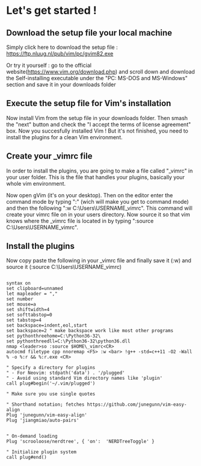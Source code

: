 # Let's get started !

## Download the setup file your local machine 

Simply click here to download the setup file : 
https://ftp.nluug.nl/pub/vim/pc/gvim82.exe

Or try it yourself : go to the official website(https://www.vim.org/download.php) and scroll down and download the Self-installing executable under the "PC: MS-DOS and MS-Windows" section 
and save it in your downloads folder

## Execute the setup file for Vim's installation 

Now install Vim from the setup file in your downloads folder. Then smash the "next" button and check the "I accept the terms of 
license agreement" box. Now you succesfully installed Vim ! But it's not finished, you need to install  the plugins for a clean Vim environment. 

## Create your _vimrc file 

In order to install the plugins, you are going to make a file called "_vimrc" in your user folder. This is the file that handles your plugins, basically your whole vim environment. 

Now open gVim (it's on your desktop). Then on the editor enter the command mode by typing ":" (wich will make you get to command mode) and then the following ":w C:\Users\USERNAME\_vimrc".
This command will create your vimrc file on in your users directory. Now source it so that vim knows where the _vimrc file is located in by typing ":source C:\Users\USERNAME\_vimrc". 

## Install the plugins 

Now copy paste the following in your _vimrc file and finally save it (:w) and source it (:source C:\Users\USERNAME\_vimrc) 

```vim

syntax on
set clipboard=unnamed
let mapleader = ","
set number 
set mouse=a
set shiftwidth=4
set softtabstop=0
set tabstop=4
set backspace=indent,eol,start
set backspace=2 " make backspace work like most other programs
set pythonthreehome=C:\Python36-32\
set pythonthreedll=C:\Python36-32\python36.dll
nmap <leader>so :source $HOME\_vimrc<CR>
autocmd filetype cpp nnoremap <F5> :w <bar> !g++ -std=c++11 -O2 -Wall % -o %:r && %:r.exe <CR>

" Specify a directory for plugins
" - For Neovim: stdpath('data') . '/plugged'
" - Avoid using standard Vim directory names like 'plugin'
call plug#begin('~/.vim/plugged')

" Make sure you use single quotes

" Shorthand notation; fetches https://github.com/junegunn/vim-easy-align
Plug 'junegunn/vim-easy-align'
Plug 'jiangmiao/auto-pairs'


" On-demand loading
Plug 'scrooloose/nerdtree', { 'on':  'NERDTreeToggle' }

" Initialize plugin system
call plug#end()

```
